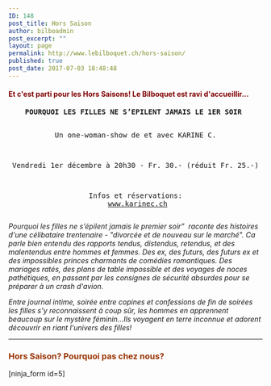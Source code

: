 ```yaml
---
ID: 148
post_title: Hors Saison
author: bilboadmin
post_excerpt: ""
layout: page
permalink: http://www.lebilboquet.ch/hors-saison/
published: true
post_date: 2017-07-03 18:48:48
---
```

<h4><span style="color: #800000;">Et c'est parti pour les Hors Saisons! Le Bilboquet est ravi d'accueillir...</span></h4>
<pre style="text-align: center;"><strong>POURQUOI LES FILLES NE S’EPILENT JAMAIS LE 1ER SOIR</strong> 

Un one-woman-show de et avec KARINE C.

Vendredi 1er décembre à 20h30 - Fr. 30.- 
(réduit Fr. 25.-)

Infos et réservations:  <span style="color: #0000ff;"><a href="http://www.karinec.ch/" target="_blank" rel="noopener">www.karinec.ch</a></span></pre>
<div></div>
<div></div>
<em><span class="m_-1704944052066404990Apple-style-span"><span class="m_-1704944052066404990Apple-style-span" style="color: #232323;">Pourquoi les filles ne s’épilent jam</span></span>ais le premier soir”  raconte des histoires d'une célibataire trentenaire - "divorcée et de nouveau sur le marché". Ca parle bien entendu des rapports tendus, distendus, retendus, et des malentendus entre hommes et femmes. Des ex, des futurs, des futurs ex et des impossibles princes charmants de comédies romantiques. <a name="m_-1704944052066404990__GoBack"></a>Des mariages ratés, des plans de table impossible et des voyages de noces pathétiques, en passant par les consignes de sécurité absurdes pour se préparer à un crash d'avion.</em>

<em>Entre journal intime, soirée entre copines et confessions de fin de soirées les filles s'y reconnaissent à coup sûr, les hommes en apprennent beaucoup sur le mystère féminin...Ils voyagent en terre inconnue et adorent découvrir en riant l'univers des filles!</em>

<hr />

<h3><span style="color: #993300;"><strong>Hors Saison? Pourquoi pas chez nous?</strong></span></h3>
[ninja_form id=5]